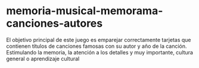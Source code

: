 # memoria-musical-memorama-canciones-autores
El objetivo principal de este juego es emparejar correctamente tarjetas que contienen títulos de canciones famosas con su autor y año de la canción. Estimulando la memoria, la atención a los detalles y muy importante, cultura general o aprendizaje cultural 

